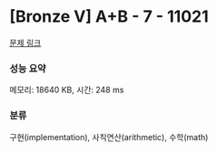 # [Bronze V] A+B - 7 - 11021 

[문제 링크](https://www.acmicpc.net/problem/11021) 

### 성능 요약

메모리: 18640 KB, 시간: 248 ms

### 분류

구현(implementation), 사칙연산(arithmetic), 수학(math)

